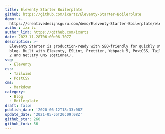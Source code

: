 ```yaml
---
title: Eleventy Starter Boilerplate
github: https://github.com/ixartz/Eleventy-Starter-Boilerplate
demo: >-
  https://creativedesignsguru.com/demo/Eleventy-Starter-Boilerplate/eleventy-starter-boilerplate-presentation/
author: ixartz
author_link: https://github.com/ixartz
date: 2023-11-28T06:00:06.707Z
description: >-
  Eleventy Starter is production-ready with SEO-friendly for quickly starting a
  blog. Built with Eleventy, ESLint, Prettier, Webpack 5, PostCSS, Tailwind CSS
  2 and Netlify CMS (optional).
ssg:
  - Eleventy
css:
  - Tailwind
  - PostCSS
cms:
  - Markdown
category:
  - Blog
  - Boilerplate
draft: false
publish_date: '2020-06-12T18:33:08Z'
update_date: '2021-05-26T20:09:08Z'
github_star: 260
github_fork: 56
---
```

